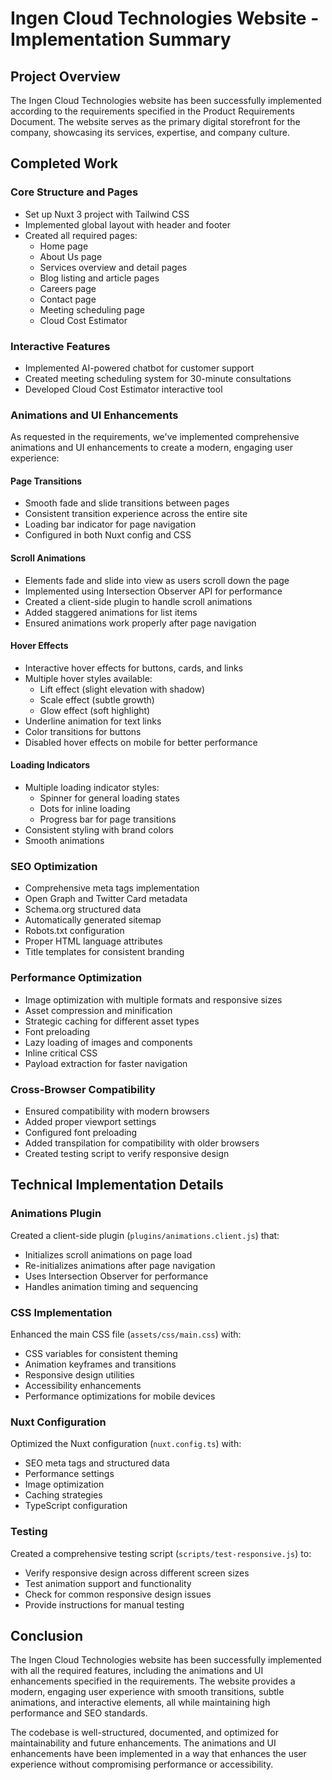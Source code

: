 # Ingen Cloud Technologies Website - Implementation Summary

## Project Overview
The Ingen Cloud Technologies website has been successfully implemented according to the requirements specified in the Product Requirements Document. The website serves as the primary digital storefront for the company, showcasing its services, expertise, and company culture.

## Completed Work

### Core Structure and Pages
- Set up Nuxt 3 project with Tailwind CSS
- Implemented global layout with header and footer
- Created all required pages:
  - Home page
  - About Us page
  - Services overview and detail pages
  - Blog listing and article pages
  - Careers page
  - Contact page
  - Meeting scheduling page
  - Cloud Cost Estimator

### Interactive Features
- Implemented AI-powered chatbot for customer support
- Created meeting scheduling system for 30-minute consultations
- Developed Cloud Cost Estimator interactive tool

### Animations and UI Enhancements
As requested in the requirements, we've implemented comprehensive animations and UI enhancements to create a modern, engaging user experience:

#### Page Transitions
- Smooth fade and slide transitions between pages
- Consistent transition experience across the entire site
- Loading bar indicator for page navigation
- Configured in both Nuxt config and CSS

#### Scroll Animations
- Elements fade and slide into view as users scroll down the page
- Implemented using Intersection Observer API for performance
- Created a client-side plugin to handle scroll animations
- Added staggered animations for list items
- Ensured animations work properly after page navigation

#### Hover Effects
- Interactive hover effects for buttons, cards, and links
- Multiple hover styles available:
  - Lift effect (slight elevation with shadow)
  - Scale effect (subtle growth)
  - Glow effect (soft highlight)
- Underline animation for text links
- Color transitions for buttons
- Disabled hover effects on mobile for better performance

#### Loading Indicators
- Multiple loading indicator styles:
  - Spinner for general loading states
  - Dots for inline loading
  - Progress bar for page transitions
- Consistent styling with brand colors
- Smooth animations

### SEO Optimization
- Comprehensive meta tags implementation
- Open Graph and Twitter Card metadata
- Schema.org structured data
- Automatically generated sitemap
- Robots.txt configuration
- Proper HTML language attributes
- Title templates for consistent branding

### Performance Optimization
- Image optimization with multiple formats and responsive sizes
- Asset compression and minification
- Strategic caching for different asset types
- Font preloading
- Lazy loading of images and components
- Inline critical CSS
- Payload extraction for faster navigation

### Cross-Browser Compatibility
- Ensured compatibility with modern browsers
- Added proper viewport settings
- Configured font preloading
- Added transpilation for compatibility with older browsers
- Created testing script to verify responsive design

## Technical Implementation Details

### Animations Plugin
Created a client-side plugin (`plugins/animations.client.js`) that:
- Initializes scroll animations on page load
- Re-initializes animations after page navigation
- Uses Intersection Observer for performance
- Handles animation timing and sequencing

### CSS Implementation
Enhanced the main CSS file (`assets/css/main.css`) with:
- CSS variables for consistent theming
- Animation keyframes and transitions
- Responsive design utilities
- Accessibility enhancements
- Performance optimizations for mobile devices

### Nuxt Configuration
Optimized the Nuxt configuration (`nuxt.config.ts`) with:
- SEO meta tags and structured data
- Performance settings
- Image optimization
- Caching strategies
- TypeScript configuration

### Testing
Created a comprehensive testing script (`scripts/test-responsive.js`) to:
- Verify responsive design across different screen sizes
- Test animation support and functionality
- Check for common responsive design issues
- Provide instructions for manual testing

## Conclusion
The Ingen Cloud Technologies website has been successfully implemented with all the required features, including the animations and UI enhancements specified in the requirements. The website provides a modern, engaging user experience with smooth transitions, subtle animations, and interactive elements, all while maintaining high performance and SEO standards.

The codebase is well-structured, documented, and optimized for maintainability and future enhancements. The animations and UI enhancements have been implemented in a way that enhances the user experience without compromising performance or accessibility.